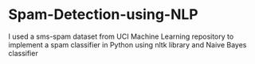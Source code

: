 # Spam-Detection-using-NLP
I used a sms-spam dataset from UCI Machine Learning repository to implement a spam classifier in Python using nltk library and Naive Bayes classifier

